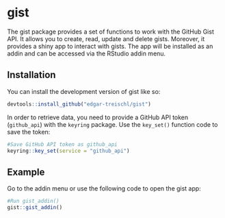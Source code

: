 
<!-- README.md is generated from README.Rmd. Please edit that file -->

# gist

<!-- badges: start -->
<!-- badges: end -->

The gist package provides a set of functions to work with the GitHub
Gist API. It allows you to create, read, update and delete gists.
Moreover, it provides a shiny app to interact with gists. The app will
be installed as an addin and can be accessed via the RStudio addin menu.

## Installation

You can install the development version of gist like so:

``` r
devtools::install_github("edgar-treischl/gist")
```

In order to retrieve data, you need to provide a GitHub API token
(`github_api`) with the `keyring` package. Use the `key_set()` function
code to save the token:

``` r
#Save GitHub API token as github_api
keyring::key_set(service = "github_api")
```

## Example

Go to the addin menu or use the following code to open the gist app:

``` r
#Run gist_addin()
gist::gist_addin()
```

